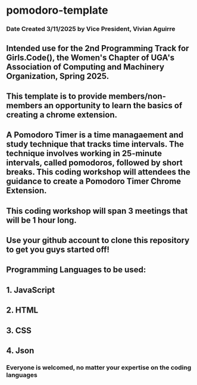 # pomodoro-template
### Date Created 3/11/2025 by Vice President, Vivian Aguirre

## Intended use for the 2nd Programming Track for Girls.Code(), the Women's Chapter of UGA's Association of Computing and Machinery Organization, Spring 2025.

## This template is to provide members/non-members an opportunity to learn the basics of creating a chrome extension. 

## A Pomodoro Timer is a time managaement and study technique that tracks time intervals. The technique involves working in 25-minute intervals, called pomodoros, followed by short breaks. This coding workshop will attendees the guidance to create a Pomodoro Timer Chrome Extension. 

## This coding workshop will span 3 meetings that will be 1 hour long. 
## Use your github account to clone this repository to get you guys started off!

## Programming Languages to be used: 
##    1. JavaScript
##    2. HTML
##    3. CSS
##    4. Json 

### Everyone is welcomed, no matter your expertise on the coding languages 


 
